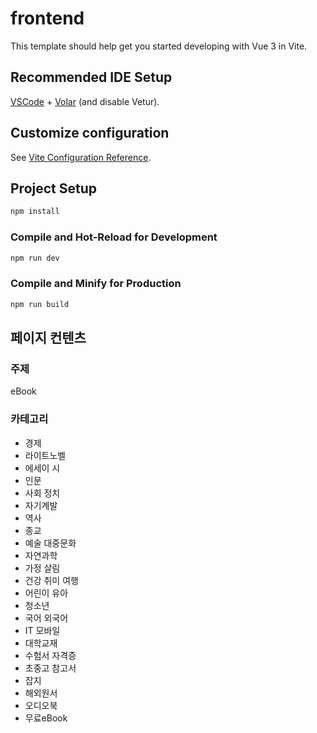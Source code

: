 # frontend

This template should help get you started developing with Vue 3 in Vite.

## Recommended IDE Setup

[VSCode](https://code.visualstudio.com/) + [Volar](https://marketplace.visualstudio.com/items?itemName=Vue.volar) (and disable Vetur).

## Customize configuration

See [Vite Configuration Reference](https://vite.dev/config/).

## Project Setup

```sh
npm install
```

### Compile and Hot-Reload for Development

```sh
npm run dev
```

### Compile and Minify for Production

```sh
npm run build
```



## 페이지 컨텐츠
### 주제
eBook

### 카테고리
- 경제
- 라이트노벨
- 에세이 시
- 인문
- 사회 정치
- 자기계발
- 역사
- 종교
- 예술 대중문화
- 자연과학
- 가정 살림
- 건강 취미 여행
- 어린이 유아
- 청소년
- 국어 외국어
- IT 모바일
- 대학교재
- 수험서 자격증
- 초중고 참고서
- 잡지
- 해외원서
- 오디오북
- 무료eBook
